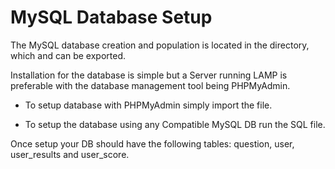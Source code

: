 # MySQL Database Setup

The MySQL database creation and population is located in the directory, which and can be exported.

Installation for the database is simple but a Server running LAMP is preferable with the
database management tool being PHPMyAdmin.

- To setup database with PHPMyAdmin simply import the file.

- To setup the database using any Compatible MySQL DB run the SQL file.

Once setup your DB should have the following tables: question, user, user_results and user_score.
